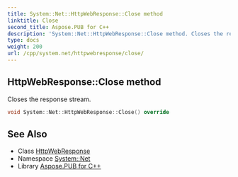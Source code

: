 ```yaml
---
title: System::Net::HttpWebResponse::Close method
linktitle: Close
second_title: Aspose.PUB for C++
description: 'System::Net::HttpWebResponse::Close method. Closes the response stream in C++.'
type: docs
weight: 200
url: /cpp/system.net/httpwebresponse/close/
---
```

## HttpWebResponse::Close method


Closes the response stream.

```cpp
void System::Net::HttpWebResponse::Close() override
```

## See Also

* Class [HttpWebResponse](../)
* Namespace [System::Net](../../)
* Library [Aspose.PUB for C++](../../../)
